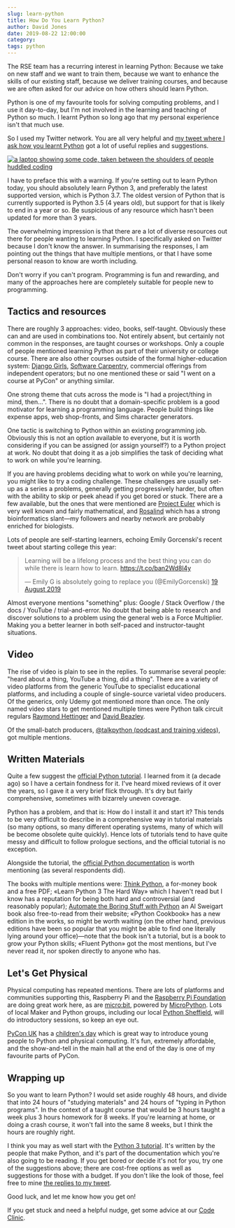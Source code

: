 ```yaml
--- 
slug: learn-python
title: How Do You Learn Python?
author: David Jones
date: 2019-08-22 12:00:00
category:
tags: python
---
```


The RSE team has a recurring interest in learning Python:
Because we take on new staff and we want to train them,
because we want to enhance the skills of our existing staff,
because we deliver training courses, and
because we are often asked for our advice on how others should
learn Python.

Python is one of my favourite tools for solving computing
problems, and I use it day-to-day, but I'm not involved in the
learning and teaching of Python so much.
I learnt Python so long ago that my personal experience isn't
that much use.

So I used my Twitter network.
You are all very helpful and
[my tweet where I ask how you learnt
Python](https://twitter.com/drjtwit/status/1163843466528473088)
got a lot of useful replies and suggestions.

[![a laptop showing some code, taken between the shoulders of
people huddled coding](/assets/images/DGCali-72.jpg "Coding at
Django Girls Cali:
CC-BY-SA")](https://argentinaenpython.com/galeria/django-girls-cali/)

I have to preface this with a warning.
If you're setting out to learn Python today,
you should absolutely learn Python 3,
and preferably the latest supported version, which is Python 3.7.
The oldest version of Python that is currently supported is
Python 3.5 (4 years old),
but support for that is likely to end in a year or so.
Be suspicious of any resource which
hasn't been updated for more than 3 years.

The overwhelming impression is that there are a lot of diverse
resources out there for people wanting to learning Python.
I specifically asked on Twitter because I don't know the answer.
In summarising the responses, I am pointing out
the things that have multiple mentions,
or that I have some personal reason to know are worth including.

Don't worry if you can't program.
Programming is fun and rewarding, and many of the approaches
here are completely suitable for people new to programming.

## Tactics and resources

There are roughly 3 approaches: video, books, self-taught.
Obviously these can and are used in combinations too.
Not entirely absent, but certainly not common in the responses,
are taught courses or workshops.
Only a couple of people mentioned learning Python as
part of their university or college course.
There are also other courses outside of the formal
higher-education system:
[Django Girls](https://djangogirls.org/), [Software Carpentry](https://software-carpentry.org/),
commercial offerings from independent operators;
but no one mentioned these or said "I went on a course at PyCon" or
anything similar.

One strong theme that cuts across the mode is
"I had a project/thing in mind, then...".
There is no doubt that a domain-specific problem is
a good motivator for learning a programming language.
People build things like expense apps, web shop-fronts, and
Sims character generators.

One tactic is switching to Python within an existing programming job.
Obviously this is not an option available to everyone,
but it is worth considering if you can be assigned (or assign yourself?)
to a Python project at work.
No doubt that doing it as a job simplifies the task of deciding
what to work on while you're learning.

If you are having problems deciding what
to work on while you're learning,
you might like to try a coding challenge.
These challenges are usually set-up as a series a problems,
generally getting progressively harder, but often with the
ability to skip or peek ahead if you get bored or stuck.
There are a few available, but
the ones that were mentioned are [Project Euler](https://projecteuler.net/)
which is very well known and fairly mathematical, and
[Rosalind](rosalind.info) which has a strong bioinformatics
slant—my followers and nearby network are probably enriched for biologists.

Lots of people are self-starting learners,
echoing Emily Gorcenski's recent tweet about starting college this year:

<blockquote class="twitter-tweet" data-lang="en-gb"><p lang="en" dir="ltr">Learning will be a lifelong process and the best thing you can do while there is learn how to learn. <a href="https://t.co/ban2Wd8l4y">https://t.co/ban2Wd8l4y</a></p>&mdash; Emily G is absolutely going to replace you (@EmilyGorcenski) <a href="https://twitter.com/EmilyGorcenski/status/1163343747125583872?ref_src=twsrc%5Etfw">19 August 2019</a></blockquote>
<script async src="https://platform.twitter.com/widgets.js" charset="utf-8"></script>

Almost everyone mentions "something" plus:
Google / Stack Overflow / the docs / YouTube / trial-and-error.
No doubt that being able to research and discover
solutions to a problem using
the general web is a Force Multiplier.
Making you a better learner in
both self-paced and instructor-taught situations.

## Video

The rise of video is plain to see in the replies.
To summarise several people:
"heard about a thing, YouTube a thing, did a thing".
There are a variety of video platforms from
the generic YouTube to specialist educational platforms,
and including a couple of single-source varietal video producers.
Of the generics, only Udemy got mentioned more than once.
The only named video stars to get mentioned multiple times were
Python talk circuit regulars
[Raymond Hettinger](https://twitter.com/raymondh) and
[David Beazley](https://twitter.com/dabeaz).

Of the small-batch producers,
[@talkpython (podcast and training
videos)](https://twitter.com/talkpython), got multiple mentions.

## Written Materials

Quite a few suggest the [official Python
tutorial](https://docs.python.org/3/tutorial/index.html).
I learned from it (a decade ago) so I have a certain fondness for it.
I've heard mixed reviews of it over the years, so
I gave it a very brief flick through.
It's dry but fairly comprehensive,
sometimes with bizarrely uneven coverage.

Python has a problem, and that is:
How do I install it and start it?
This tends to be very difficult to describe
in a comprehensive way in tutorial materials
(so many options, so many different operating systems,
many of which will be become obsolete quite quickly).
Hence lots of tutorials tend to have
quite messy and difficult to follow prologue sections,
and the official tutorial is no exception.

Alongside the tutorial, the
[official Python documentation](https://docs.python.org/3/index.html)
is worth mentioning (as several respondents did).

The books with multiple mentions were:
[Think Python](https://greenteapress.com/wp/think-python-2e/), a
for-money book and a free PDF;
«Learn Python 3 The Hard Way» which I haven't read but I know
has a reputation for being both hard and controversial (and
reasonably popular);
[Automate the Boring Stuff with
Python](https://automatetheboringstuff.com/) an Al Sweigart book
also free-to-read from their website;
«Python Cookbook» has a new edition in the works,
so might be worth waiting (on the other hand, previous editions
have been so popular that you might be able to find one
literally lying around your office)—note that the book isn't a
tutorial, but is a book to grow your Python skills;
«Fluent Python» got the most mentions, but I've never read it,
nor spoken directly to anyone who has.

## Let's Get Physical

Physical computing has repeated mentions.
There are lots of platforms and communities supporting this,
Raspberry Pi and the
[Raspberry Pi Foundation](https://www.raspberrypi.org/)
are doing great work here, as are
[micro:bit](https://microbit.org/code/), powered by
[MicroPython](https://micropython.org/).
Lots of local Maker and Python groups, including our local
[Python Sheffield](https://twitter.com/pysheff),
will do introductory sessions, so keep an eye out.

[PyCon UK](https://2019.pyconuk.org/) has a [children's
day](https://2019.pyconuk.org/childrens-day/) which is great
way to introduce young people to Python and physical computing.
It's fun, extremely affordable, and
the show-and-tell in the main hall at the end of the day is
one of my favourite parts of PyCon.

## Wrapping up

So you want to learn Python?
I would set aside roughly 48 hours, and divide that into
24 hours of "studying materials" and
24 hours of "typing in Python programs".
In the context of a taught course that would be
3 hours taught a week plus 3 hours homework for 8 weeks.
If you're learning at home, or doing a crash course,
it won't fall into the same 8 weeks,
but I think the hours are roughly right.

I think you may as well start with the [Python 3
tutorial](https://docs.python.org/3/tutorial/index.html).
It's written by the people that make Python, and
it's part of the documentation which you're also going to be reading.
If you get bored or decide it's not for you,
try one of the suggestions above;
there are cost-free options as well as suggestions for those with a budget.
If you don't like the look of those, feel free to mine [the
replies to my
tweet](https://twitter.com/drjtwit/status/1163843466528473088).

Good luck, and let me know how you get on!

If you get stuck and need a helpful nudge,
get some advice at our [Code
Clinic](https://rse.shef.ac.uk/support/code-clinic/).
